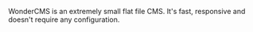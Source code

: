 WonderCMS is an extremely small flat file CMS. It's fast, responsive and doesn't require any configuration.
